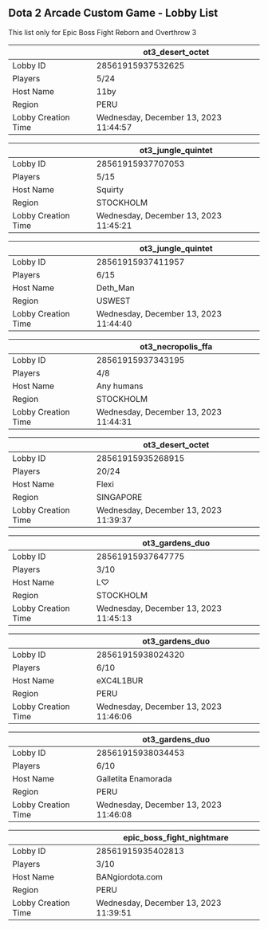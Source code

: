 ## Dota 2 Arcade Custom Game - Lobby List

This list only for Epic Boss Fight Reborn and Overthrow 3

|  | ot3_desert_octet |
| ------ | ------ |
| Lobby ID | 28561915937532625 |
| Players | 5/24 |
| Host Name | 11by |
| Region | PERU |
| Lobby Creation Time | Wednesday, December 13, 2023 11:44:57 |


|  | ot3_jungle_quintet |
| ------ | ------ |
| Lobby ID | 28561915937707053 |
| Players | 5/15 |
| Host Name | Squirty |
| Region | STOCKHOLM |
| Lobby Creation Time | Wednesday, December 13, 2023 11:45:21 |


|  | ot3_jungle_quintet |
| ------ | ------ |
| Lobby ID | 28561915937411957 |
| Players | 6/15 |
| Host Name | Deth_Man |
| Region | USWEST |
| Lobby Creation Time | Wednesday, December 13, 2023 11:44:40 |


|  | ot3_necropolis_ffa |
| ------ | ------ |
| Lobby ID | 28561915937343195 |
| Players | 4/8 |
| Host Name | Any humans |
| Region | STOCKHOLM |
| Lobby Creation Time | Wednesday, December 13, 2023 11:44:31 |


|  | ot3_desert_octet |
| ------ | ------ |
| Lobby ID | 28561915935268915 |
| Players | 20/24 |
| Host Name | Flexi |
| Region | SINGAPORE |
| Lobby Creation Time | Wednesday, December 13, 2023 11:39:37 |


|  | ot3_gardens_duo |
| ------ | ------ |
| Lobby ID | 28561915937647775 |
| Players | 3/10 |
| Host Name | L♡ |
| Region | STOCKHOLM |
| Lobby Creation Time | Wednesday, December 13, 2023 11:45:13 |


|  | ot3_gardens_duo |
| ------ | ------ |
| Lobby ID | 28561915938024320 |
| Players | 6/10 |
| Host Name | eXC4L1BUR |
| Region | PERU |
| Lobby Creation Time | Wednesday, December 13, 2023 11:46:06 |


|  | ot3_gardens_duo |
| ------ | ------ |
| Lobby ID | 28561915938034453 |
| Players | 6/10 |
| Host Name | Galletita Enamorada |
| Region | PERU |
| Lobby Creation Time | Wednesday, December 13, 2023 11:46:08 |


|  | epic_boss_fight_nightmare |
| ------ | ------ |
| Lobby ID | 28561915935402813 |
| Players | 3/10 |
| Host Name | BANgiordota.com |
| Region | PERU |
| Lobby Creation Time | Wednesday, December 13, 2023 11:39:51 |


